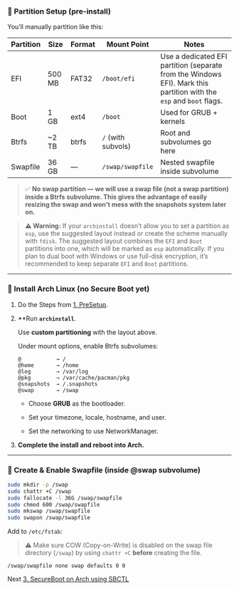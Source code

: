 ### 🧩 Partition Setup (pre-install)

You’ll manually partition like this:

| Partition | Size   | Format | Mount Point        | Notes                                                                                                               |
| --------- | ------ | ------ | ------------------ | ------------------------------------------------------------------------------------------------------------------- |
| EFI       | 500 MB | FAT32  | `/boot/efi`        | Use a dedicated EFI partition (separate from the Windows EFI). Mark this partition with the `esp` and `boot` flags. |
| Boot      | 1 GB   | ext4   | `/boot`            | Used for GRUB + kernels                                                                                             |
| Btrfs     | ~2 TB  | btrfs  | `/` (with subvols) | Root and subvolumes go here                                                                                         |
| Swapfile  | 36 GB  | —      | `/swap/swapfile`   | Nested swapfile inside subvolume                                                                                    |

> ✅ **No swap partition — we will use a swap file (not a swap partition) inside a Btrfs subvolume. This gives the advantage of easily resizing the swap and won't mess with the snapshots system later on.**

>**⚠️ Warning:** If your `archinstall` doesn’t allow you to set a partition as `esp`, use the suggested layout instead or create the scheme manually with `fdisk`.
>The suggested layout combines the `EFI` and `Boot` partitions into one, which will be marked as `esp` automatically.
>If you plan to dual boot with Windows or use full-disk encryption, it’s recommended to keep separate `EFI` and `Boot` partitions.

---

### 🧱 Install Arch Linux (no Secure Boot yet)

1. Do the Steps from [1. PreSetup](1-PreSetup.md).
    
2. **Run ****`archinstall`****.
    
    Use **custom partitioning** with the layout above.
    
    Under mount options, enable Btrfs subvolumes:
    
    ```
    @           → /
    @home       → /home
    @log        → /var/log
    @pkg        → /var/cache/pacman/pkg
    @snapshots  → /.snapshots
    @swap       → /swap
    ```
    
    - Choose **GRUB** as the bootloader.
        
    - Set your timezone, locale, hostname, and user.
        
    - Set the networking to use NetworkManager.
        
3. **Complete the install and reboot into Arch.**
    

---

### 💾 Create & Enable Swapfile (inside @swap subvolume)

```bash
sudo mkdir -p /swap
sudo chattr +C /swap
sudo fallocate -l 36G /swap/swapfile
sudo chmod 600 /swap/swapfile
sudo mkswap /swap/swapfile
sudo swapon /swap/swapfile
```

Add to `/etc/fstab`:

> ⚠️ Make sure COW (Copy-on-Write) is disabled on the swap file directory (`/swap`) by using `chattr +C` **before** creating the file.

```
/swap/swapfile none swap defaults 0 0
```

Next [3. SecureBoot on Arch using SBCTL](3-SecureBoot-SBCTL.md)